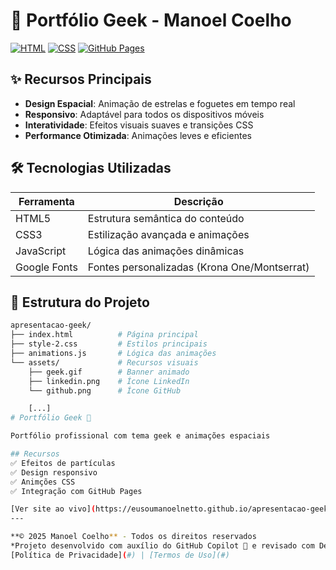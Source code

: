 # 🚀 Portfólio Geek - Manoel Coelho

[![HTML](https://img.shields.io/badge/HTML5-E34F26?style=for-the-badge&logo=html5&logoColor=white)](https://developer.mozilla.org/en-US/docs/Web/HTML)
[![CSS](https://img.shields.io/badge/CSS3-1572B6?style=for-the-badge&logo=css3&logoColor=white)](https://developer.mozilla.org/en-US/docs/Web/CSS)
[![GitHub Pages](https://img.shields.io/badge/GitHub%20Pages-222222?style=for-the-badge&logo=github&logoColor=white)](https://pages.github.com/)

## ✨ Recursos Principais

- **Design Espacial**: Animação de estrelas e foguetes em tempo real
- **Responsivo**: Adaptável para todos os dispositivos móveis
- **Interatividade**: Efeitos visuais suaves e transições CSS
- **Performance Otimizada**: Animações leves e eficientes

## 🛠 Tecnologias Utilizadas

| Ferramenta          | Descrição                                  |
|---------------------|--------------------------------------------|
| HTML5               | Estrutura semântica do conteúdo            |
| CSS3                | Estilização avançada e animações          |
| JavaScript          | Lógica das animações dinâmicas            |
| Google Fonts        | Fontes personalizadas (Krona One/Montserrat) |

## 📂 Estrutura do Projeto

```bash
apresentacao-geek/
├── index.html          # Página principal
├── style-2.css         # Estilos principais
├── animations.js       # Lógica das animações
└── assets/             # Recursos visuais
    ├── geek.gif        # Banner animado
    ├── linkedin.png    # Ícone LinkedIn
    └── github.png      # Ícone GitHub

    [...]
# Portfólio Geek 🚀

Portfólio profissional com tema geek e animações espaciais

## Recursos
✅ Efeitos de partículas  
✅ Design responsivo  
✅ Animções CSS  
✅ Integração com GitHub Pages  

[Ver site ao vivo](https://eusoumanoelnetto.github.io/apresentacao-geek/apresentacao-geek-ini/index.html)
---

**© 2025 Manoel Coelho** - Todos os direitos reservados  
*Projeto desenvolvido com auxílio do GitHub Copilot 🤖 e revisado com DeepSeek-R1 🧠*  
[Política de Privacidade](#) | [Termos de Uso](#)
